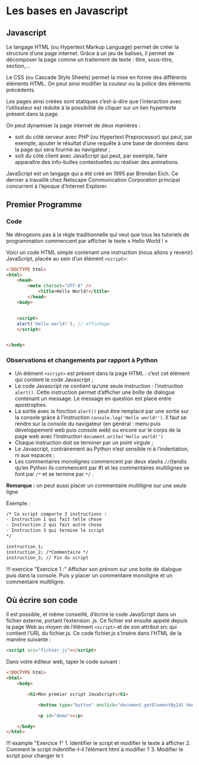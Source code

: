 # Les bases en Javascript

## Javascript


Le langage HTML (ou Hypertext Markup Language) permet de créer la structure d’une page internet. Grâce à un jeu de balises, il permet de décomposer la page comme un traitement de texte : titre, sous-titre, section,...

Le CSS (ou Cascade Style Sheets) permet la mise en forme des différents éléments HTML.
On peut ainsi modifier la couleur ou la police des éléments précédents.

Les pages ainsi créées sont statiques c’est-à-dire que l’interaction avec l’utilisateur est réduite à la possibilité de cliquer sur un
lien hypertexte présent dans la page.

On peut dynamiser la page internet de deux manières :

* soit du côté serveur avec PHP (ou Hypertext Preprocessor) qui peut, par exemple, ajouter le
résultat d’une requête à une base de données dans la page qui sera fournie au navigateur ;
* soit du côté client avec JavaScript qui peut, par exemple, faire apparaître des info-bulles contextuelles ou réaliser des animations.

JavaScript est un langage qui a été créé en 1995 par Brendan Eich. Ce dernier a travaillé chez Netscape Communication Corporation principal
concurrent à l’époque d’Internet Explorer.

## Premier Programme

### Code

Ne dérogeons pas à la règle traditionnelle qui veut que tous les tutoriels de programmation
commencent par afficher le texte « Hello World ! »

Voici un code HTML simple contenant une instruction (nous allons y revenir) JavaScript, placée au
sein d’un élément `<script>`:

```html linenums="1"
<!DOCTYPE html>
<html>
    <head>
        <meta charset="UTF-8" />
            <title>Hello World!</title>
        </head>
    <body>


    <script>
    alert('Hello world!'); // affichage
    </script>


</body>
```

### Observations et changements par rapport à Python

* Un élément `<script>` est présent dans la page HTML : c’est cet élément qui contient le code
Javascript ;
* Le code Javascript ne contient qu’une seule instruction : l’instruction `alert()`. Cette instruction
permet d’afficher une boîte de dialogue contenant un message. Le message en question est placé
entre apostrophes.
* La sortie avec la fonction `alert()` peut être remplacé par une sortie sur la console grâce à
l’instruction `console.log('Hello world!')`. Il faut se rendre sur la console du navigateur (en
général : menu puis développement web puis console web) ou encore sur le corps de la page
web avec l’instruction `document.write('Hello world!')`
* Chaque instruction doit se terminer par un point virgule ;
* Le Javascript, contrairement au Python n’est sensible ni à l’indentation, ni aux espaces ;
* Les commentaires monolignes commencent par deux slashs `//`(tandis qu’en Python ils commencent par #) et les commentaires multilignes se font par `/*` et se termine par `*/` .

**Remarque :** on peut aussi placer un commentaire multiligne sur une seule ligne

Exemple :
``` html linenums="1"
/* Ce script comporte 3 instructions :
- Instruction 1 qui fait telle chose
- Instruction 2 qui fait autre chose
- Instruction 3 qui termine le script
*/

instruction_1;
instruction_2; /*Commentaire */
instruction_3; // Fin du script
```

!!! exercice "Exercice 1 :"
    Afficher son prénom sur une boite de dialogue puis dans la console. Puis y placer un commentaire monoligne et un commentaire multiligne.

## Où écrire son code

Il est possible, et même conseillé, d’écrire le code JavaScript dans un fichier externe, portant
l’extension .js. Ce fichier est ensuite appelé depuis la page Web au moyen de l’élément `<script>` et
de son attribut src qui contient l’URL du fichier.js. Ce code fichier.js s’insère dans l’HTML de la
manière suivante :

``` html linenums="1"
<script src="fichier.js"></script>
```


Dans votre éditeur web, taper le code suivant :

``` html linenums="1"
<!DOCTYPE html>
<html>
    <body>

        <h1>Mon premier script JavaScript</h1>

            <button type="button" onclick="document.getElementById('demo').innerHTML = 'Bonjour le monde !'"> Clic moi....</button>

            <p id="demo"></p>

    </body>
</html>
```

!!! example "Exercice 1"
    1. Identifier le script et modifier le texte à afficher
    2. Comment le script indentifie-t-il l’élément html à modifier ?
    3. Modifier le script pour changer le t